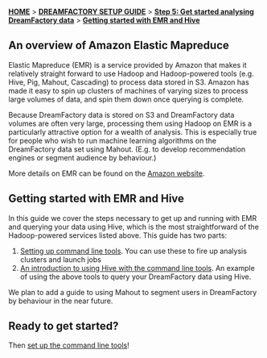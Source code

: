[**HOME**](Home) > [**DREAMFACTORY SETUP GUIDE**](Setting-up-DreamFactory) > [**Step 5: Get started analysing DreamFactory data**](Getting-started-analysing-DreamFactory-data) > [**Getting started with EMR and Hive**](Getting-started-with-EMR)

## An overview of Amazon Elastic Mapreduce

Elastic Mapreduce (EMR) is a service provided by Amazon that makes it relatively straight forward to use Hadoop and Hadoop-powered tools (e.g. Hive, Pig, Mahout, Cascading) to process data stored in S3. Amazon has made it easy to spin up clusters of machines of varying sizes to process large volumes of data, and spin them down once querying is complete.

Because DreamFactory data is stored on S3 and DreamFactory data volumes are often very large, processing them using Hadoop on EMR is a particularly attractive option for a wealth of analysis. This is especially true for people who wish to run machine learning algorithms on the DreamFactory data set using Mahout. (E.g. to develop recommendation engines or segment audience by behaviour.)

More details on EMR can be found on the [Amazon website](http://aws.amazon.com/elasticmapreduce/).

## Getting started with EMR and Hive

In this guide we cover the steps necessary to get up and running with EMR and querying your data using Hive, which is the most straightforward of the Hadoop-powered services listed above. This guide has two parts:

1. [Setting up command line tools](setting-up-emr-command-line-tools). You can use these to fire up analysis clusters and launch jobs
2. [An introduction to using Hive with the command line tools](Running-Hive-using-the-command-line-tools). An example of using the above tools to query your DreamFactory data using Hive.

We plan to add a guide to using Mahout to segment users in DreamFactory by behaviour in the near future.

## Ready to get started?

Then [set up the command line tools](setting-up-emr-command-line-tools)!

